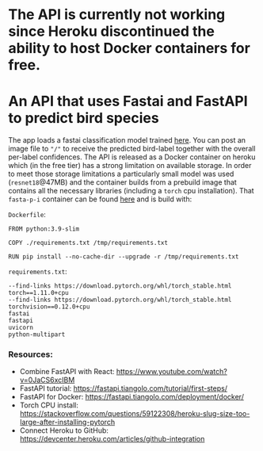 # The API is currently not working since Heroku discontinued the ability to host Docker containers for free.

# An API that uses Fastai and FastAPI to predict bird species

The app loads a fastai classification model trained [here](https://github.com/Ben-Karr/train-bird-classifier). You can post an image file to `"/"` to receive the predicted bird-label together with the overall per-label confidences.
The API is released as a Docker container on heroku which (in the free tier) has a strong limitation on available storage. In order to meet those storage limitations a particularly small model was used (`resnet18`@47MB) and the container builds from a prebuild image that contains all the necessary libraries (including a `torch` cpu installation). That `fasta-p-i` container can be found [here](https://hub.docker.com/repository/docker/benkarr/fasta-p-i) and is build with:

`Dockerfile`:
```Docker
FROM python:3.9-slim

COPY ./requirements.txt /tmp/requirements.txt

RUN pip install --no-cache-dir --upgrade -r /tmp/requirements.txt
```
`requirements.txt`:
```
--find-links https://download.pytorch.org/whl/torch_stable.html
torch==1.11.0+cpu
--find-links https://download.pytorch.org/whl/torch_stable.html
torchvision==0.12.0+cpu
fastai
fastapi
uvicorn
python-multipart
```

### Resources:
* Combine FastAPI with React: https://www.youtube.com/watch?v=0JaCS6xcIBM
* FastAPI tutorial: https://fastapi.tiangolo.com/tutorial/first-steps/
* FastAPI for Docker: https://fastapi.tiangolo.com/deployment/docker/
* Torch CPU install: https://stackoverflow.com/questions/59122308/heroku-slug-size-too-large-after-installing-pytorch
* Connect Heroku to GitHub: https://devcenter.heroku.com/articles/github-integration